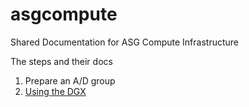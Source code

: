 # asgcompute
Shared Documentation for ASG Compute Infrastructure

The steps and their docs

1) Prepare an A/D group
2) [Using the DGX](doc/DGX.md)
